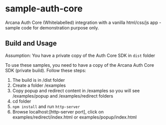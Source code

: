 # sample-auth-core

Arcana Auth Core (Whitelabelled) integration with a vanilla html/css/js app - sample code for demonstration purpose only.

## Build and Usage

Assumption:  You have a private copy of the Auth Core SDK in `dist` folder

To use these samples, you need to have a copy of the Arcana Auth Core SDK (private build).  Follow these steps:

1. The build is in <path>/dist folder
2. Create a folder <path>/examples
3. Copy popup and redirect content in <path>/examples so you will see <path>/examples/popup and <path>/examples/redirect folders
4. cd <path> folder
5. `npm install` and run `http-server`
6. Browse localhost:[http-server port], click on examples/redirect/index.html or examples/popup/index.html
